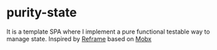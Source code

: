 # purity-state

It is a template SPA where I implement a pure functional testable way to manage state. Inspired by [Reframe](https://github.com/day8/re-frame) based on [Mobx](https://mobx.js.org/README.html)



